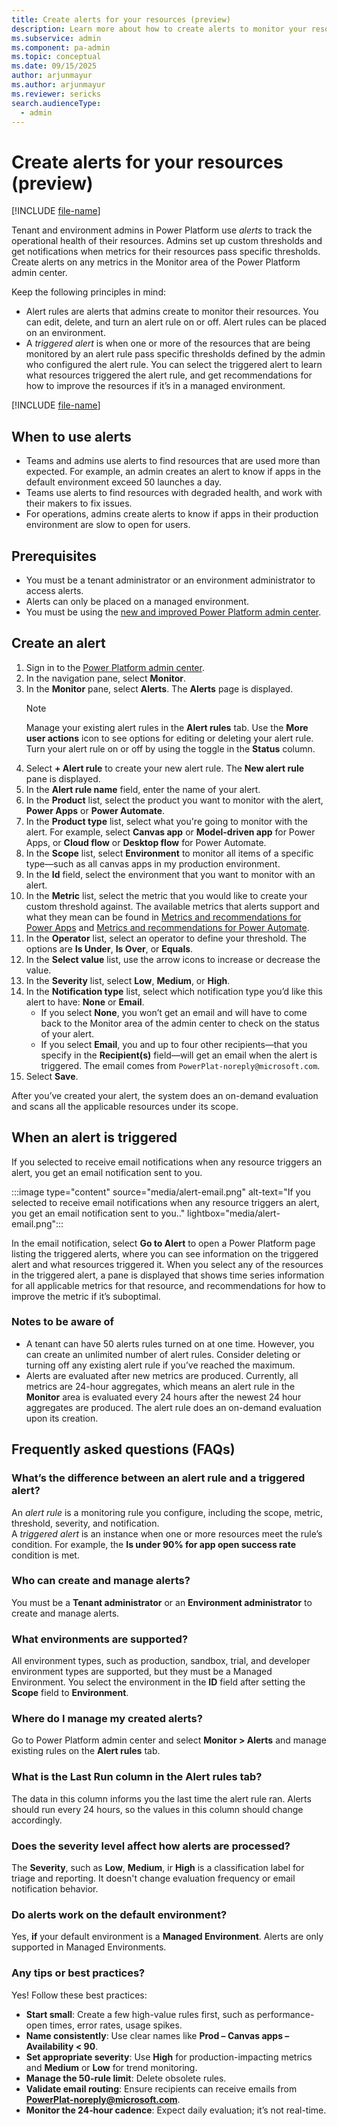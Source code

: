 ```yaml
---
title: Create alerts for your resources (preview)
description: Learn more about how to create alerts to monitor your resources in Power Platform.
ms.subservice: admin
ms.component: pa-admin
ms.topic: conceptual
ms.date: 09/15/2025
author: arjunmayur
ms.author: arjunmayur
ms.reviewer: sericks
search.audienceType: 
  - admin
---
```


# Create alerts for your resources (preview)

[!INCLUDE [file-name](~/../shared-content/shared/preview-includes/preview-banner.md)]

Tenant and environment admins in Power Platform use _alerts_ to track the operational health of their resources. Admins set up custom thresholds and get notifications when metrics for their resources pass specific thresholds. Create alerts on any metrics in the Monitor area of the Power Platform admin center.

Keep the following principles in mind:

- Alert rules are alerts that admins create to monitor their resources. You can edit, delete, and turn an alert rule on or off. Alert rules can be placed on an environment.
- A _triggered alert_ is when one or more of the resources that are being monitored by an alert rule pass specific thresholds defined by the admin who configured the alert rule. You can select the triggered alert to learn what resources triggered the alert rule, and get recommendations for how to improve the resources if it’s in a managed environment. 

[!INCLUDE [file-name](~/../shared-content/shared/preview-includes/preview-note-pp.md)]

## When to use alerts
- Teams and admins use alerts to find resources that are used more than expected. For example, an admin creates an alert to know if apps in the default environment exceed 50 launches a day.
- Teams use alerts to find resources with degraded health, and work with their makers to fix issues.
- For operations, admins create alerts to know if apps in their production environment are slow to open for users.

## Prerequisites
-	You must be a tenant administrator or an environment administrator to access alerts. 
-	Alerts can only be placed on a managed environment.
-	You must be using the [new and improved Power Platform admin center](../new-admin-center.md).

## Create an alert 
1. Sign in to the [Power Platform admin center](https://admin.powerplatform.microsoft.com/).
1. In the navigation pane, select **Monitor**.
1. In the **Monitor** pane, select **Alerts**. The **Alerts** page is displayed.
    > [!Note]
    > Manage your existing alert rules in the **Alert rules** tab. Use the **More user actions** icon to see options for editing or deleting your alert rule. Turn your alert rule on or off by using the toggle in the **Status** column.
1. Select **+ Alert rule** to create your new alert rule. The **New alert rule** pane is displayed.
1. In the **Alert rule name** field, enter the name of your alert.
1. In the **Product** list, select the product you want to monitor with the alert, **Power Apps** or **Power Automate**.
1. In the **Product type** list, select what you're going to monitor with the alert. For example, select **Canvas app** or **Model-driven app** for Power Apps, or **Cloud flow** or **Desktop flow** for Power Automate.
1. In the **Scope** list, select **Environment** to monitor all items of a specific type&mdash;such as all canvas apps in my production environment.
1. In the **Id** field, select the environment that you want to monitor with an alert.
1. In the **Metric** list, select the metric that you would like to create your custom threshold against. The available metrics that alerts support and what they mean can be found in [Metrics and recommendations for Power Apps](monitor-power-apps.md) and [Metrics and recommendations for Power Automate](monitor-power-automate.md).
1. In the **Operator** list, select an operator to define your threshold. The options are **Is Under**, **Is Over**, or **Equals**.
1. In the **Select value** list, use the arrow icons to increase or decrease the value.
1. In the **Severity** list, select **Low**, **Medium**, or **High**.
1. In the **Notification type** list, select which notification type you’d like this alert to have: **None** or **Email**.
    - If you select **None**, you won’t get an email and will have to come back to the Monitor area of the admin center to check on the status of your alert.
    - If you select **Email**, you and up to four other recipients&mdash;that you specify in the **Recipient(s)** field&mdash;will get an email when the alert is triggered. The email comes from `PowerPlat-noreply@microsoft.com`.
1. Select **Save**.

After you’ve created your alert, the system does an on-demand evaluation and scans all the applicable resources under its scope.

## When an alert is triggered
If you selected to receive email notifications when any resource triggers an alert, you get an email notification sent to you.

:::image type="content" source="media/alert-email.png" alt-text="If you selected to receive email notifications when any resource triggers an alert, you get an email notification sent to you.." lightbox="media/alert-email.png":::

In the email notification, select **Go to Alert** to open a Power Platform page listing the triggered alerts, where you can see information on the triggered alert and what resources triggered it. When you select any of the resources in the triggered alert, a pane is displayed that shows time series information for all applicable metrics for that resource, and recommendations for how to improve the metric if it’s suboptimal.

### Notes to be aware of
-	A tenant can have 50 alerts rules turned on at one time. However, you can create an unlimited number of alert rules. Consider deleting or turning off any existing alert rule if you’ve reached the maximum.
-	Alerts are evaluated after new metrics are produced. Currently, all metrics are 24-hour aggregates, which means an alert rule in the **Monitor** area is evaluated every 24 hours after the newest 24 hour aggregates are produced. The alert rule does an on-demand evaluation upon its creation.

## Frequently asked questions (FAQs)

### What’s the difference between an alert rule and a triggered alert?
An _alert rule_ is a monitoring rule you configure, including the scope, metric, threshold, severity, and notification.                                                                                                                                               
A _triggered alert_ is an instance when one or more resources meet the rule’s condition. For example, the **Is under 90% for app open success rate** condition is met.

### Who can create and manage alerts?
You must be a **Tenant administrator** or an **Environment administrator** to create and manage alerts.

### What environments are supported?
All environment types, such as production, sandbox, trial, and developer environment types are supported, but they must be a Managed Environment. You select the environment in the **ID** field after setting the **Scope** field to **Environment**. 

### Where do I manage my created alerts?
Go to Power Platform admin center and select **Monitor > Alerts** and manage existing rules on the **Alert rules** tab.

### What is the Last Run column in the Alert rules tab?
The data in this column informs you the last time the alert rule ran. Alerts should run every 24 hours, so the values in this column should change accordingly. 

### Does the severity level affect how alerts are processed?
The **Severity**, such as **Low**, **Medium**, ir **High** is a classification label for triage and reporting. It doesn't change evaluation frequency or email notification behavior. 

### Do alerts work on the default environment?
Yes, **if** your default environment is a **Managed Environment**. Alerts are only supported in Managed Environments. 

### Any tips or best practices?
Yes! Follow these best practices:

- **Start small**: Create a few high-value rules first, such as performance-open times, error rates, usage spikes.
- **Name consistently**: Use clear names like **Prod – Canvas apps – Availability < 90**.
- **Set appropriate severity**: Use **High** for production-impacting metrics and **Medium** or **Low** for trend monitoring.
- **Manage the 50-rule limit**: Delete obsolete rules.
- **Validate email routing**: Ensure recipients can receive emails from **PowerPlat-noreply@microsoft.com**.
- **Monitor the 24‑hour cadence**: Expect daily evaluation; it’s not real-time.




